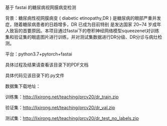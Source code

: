 基于 fastai 的糖尿病视网膜病变检测

背景：糖尿病性视网膜病变 ( diabetic etinopathy,DR ) 是糖尿病的眼部严重并发症，随着糖尿病患者的日趋增多，DR 已成为目前特别 是发达国家 20~74 岁成年人致盲的首要原因。本项目通过fastai下的卷积神经网络模型squeezenet对训练集和验证集的眼底图片进行训练，并对测试集数据进行DR分级、DR分诊与病灶检测。

平台：python3.7+pytorch+fastai

具体过程及结果请查看该目录下的PDF文档

具体代码见该目录下的.py文件

数据集下载地址：

训练集：http://lixirong.net/teaching/prcv20/dr_train.zip 

验证集：http://lixirong.net/teaching/prcv20/dr_val.zip 

测试集：http://lixirong.net/teaching/prcv20/dr_test_no_labels.zip
